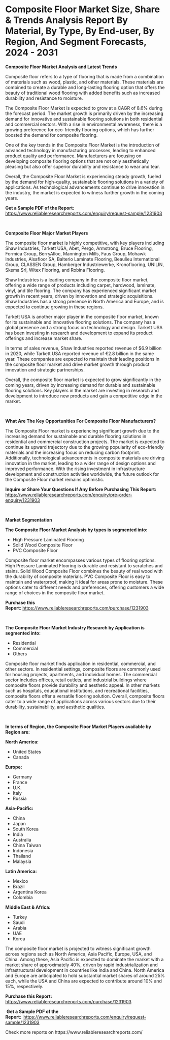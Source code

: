 <p><h1>Composite Floor Market Size, Share & Trends Analysis Report By Material, By Type, By End-user, By Region, And Segment Forecasts, 2024 - 2031</h1></p><p><strong>Composite Floor Market Analysis and Latest Trends</strong></p>
<p><p>Composite floor refers to a type of flooring that is made from a combination of materials such as wood, plastic, and other materials. These materials are combined to create a durable and long-lasting flooring option that offers the beauty of traditional wood flooring with added benefits such as increased durability and resistance to moisture.</p><p>The Composite Floor Market is expected to grow at a CAGR of 8.6% during the forecast period. The market growth is primarily driven by the increasing demand for innovative and sustainable flooring solutions in both residential and commercial sectors. With a rise in environmental awareness, there is a growing preference for eco-friendly flooring options, which has further boosted the demand for composite flooring.</p><p>One of the key trends in the Composite Floor Market is the introduction of advanced technology in manufacturing processes, leading to enhanced product quality and performance. Manufacturers are focusing on developing composite flooring options that are not only aesthetically pleasing but also offer superior durability and resistance to wear and tear.</p><p>Overall, the Composite Floor Market is experiencing steady growth, fueled by the demand for high-quality, sustainable flooring solutions in a variety of applications. As technological advancements continue to drive innovation in the industry, the market is expected to witness further growth in the coming years.</p></p>
<p><strong>Get a Sample PDF of the Report:&nbsp;</strong> <a href="https://www.reliableresearchreports.com/enquiry/request-sample/1231903">https://www.reliableresearchreports.com/enquiry/request-sample/1231903</a></p>
<p>&nbsp;</p>
<p><strong>Composite Floor Major Market Players</strong></p>
<p><p>The composite floor market is highly competitive, with key players including Shaw Industries, Tarkett USA, Abet, Pergo, Armstrong, Bruce Flooring, Formica Group, BerryAlloc, Mannington Mills, Faus Group, Mohawk Industries, Alsafloor SA, Balterio Laminate Flooring, Beaulieu International Group, CLASSEN Group, Hamberger Industriewerke, Kronoflooring, UNILIN, Skema Srl, Witex Flooring, and Robina Flooring.</p><p>Shaw Industries is a leading company in the composite floor market, offering a wide range of products including carpet, hardwood, laminate, vinyl, and tile flooring. The company has experienced significant market growth in recent years, driven by innovation and strategic acquisitions. Shaw Industries has a strong presence in North America and Europe, and is expected to continue growing in these regions.</p><p>Tarkett USA is another major player in the composite floor market, known for its sustainable and innovative flooring solutions. The company has a global presence and a strong focus on technology and design. Tarkett USA has been investing in research and development to expand its product offerings and increase market share.</p><p>In terms of sales revenue, Shaw Industries reported revenue of $6.9 billion in 2020, while Tarkett USA reported revenue of €2.8 billion in the same year. These companies are expected to maintain their leading positions in the composite floor market and drive market growth through product innovation and strategic partnerships.</p><p>Overall, the composite floor market is expected to grow significantly in the coming years, driven by increasing demand for durable and sustainable flooring solutions. Key players in the market are investing in research and development to introduce new products and gain a competitive edge in the market.</p></p>
<p>&nbsp;</p>
<p><strong>What Are The Key Opportunities For Composite Floor Manufacturers?</strong></p>
<p><p>The Composite Floor market is experiencing significant growth due to the increasing demand for sustainable and durable flooring solutions in residential and commercial construction projects. The market is expected to continue its upward trajectory due to the growing popularity of eco-friendly materials and the increasing focus on reducing carbon footprint. Additionally, technological advancements in composite materials are driving innovation in the market, leading to a wider range of design options and improved performance. With the rising investment in infrastructure development and construction activities worldwide, the future outlook for the Composite Floor market remains optimistic.</p></p>
<p><strong>Inquire or Share Your Questions If Any Before Purchasing This Report:</strong> <a href="https://www.reliableresearchreports.com/enquiry/pre-order-enquiry/1231903">https://www.reliableresearchreports.com/enquiry/pre-order-enquiry/1231903</a></p>
<p>&nbsp;</p>
<p><strong>Market Segmentation</strong></p>
<p><strong>The Composite Floor Market Analysis by types is segmented into:</strong></p>
<p><ul><li>High Pressure Laminated Flooring</li><li>Solid Wood Composite Floor</li><li>PVC Composite Floor</li></ul></p>
<p><p>Composite floor market encompasses various types of flooring options. High Pressure Laminated Flooring is durable and resistant to scratches and stains. Solid Wood Composite Floor combines the beauty of real wood with the durability of composite materials. PVC Composite Floor is easy to maintain and waterproof, making it ideal for areas prone to moisture. These options cater to different needs and preferences, offering customers a wide range of choices in the composite floor market.</p></p>
<p><strong>Purchase this Report:&nbsp;</strong><a href="https://www.reliableresearchreports.com/purchase/1231903">https://www.reliableresearchreports.com/purchase/1231903</a></p>
<p>&nbsp;</p>
<p><strong>The Composite Floor Market Industry Research by Application is segmented into:</strong></p>
<p><ul><li>Residential</li><li>Commercial</li><li>Others</li></ul></p>
<p><p>Composite floor market finds application in residential, commercial, and other sectors. In residential settings, composite floors are commonly used for housing projects, apartments, and individual homes. The commercial sector includes offices, retail outlets, and industrial buildings where composite floors provide durability and aesthetic appeal. In other markets such as hospitals, educational institutions, and recreational facilities, composite floors offer a versatile flooring solution. Overall, composite floors cater to a wide range of applications across various sectors due to their durability, sustainability, and aesthetic qualities.</p></p>
<p>&nbsp;</p>
<p><strong>In terms of Region, the Composite Floor Market Players available by Region are:</strong></p>
<p>
    <p> <strong> North America: </strong>
        <ul>
            <li>United States</li>
            <li>Canada</li>
        </ul>
        </p> 
    <p> <strong> Europe: </strong>
        <ul>
            <li>Germany</li>
            <li>France</li>
            <li>U.K.</li>
            <li>Italy</li>
            <li>Russia</li>
        </ul>
        </p> 
    <p> <strong> Asia-Pacific: </strong>
        <ul>
            <li>China</li>
            <li>Japan</li>
            <li>South Korea</li>
            <li>India</li>
            <li>Australia</li>
            <li>China Taiwan</li>
            <li>Indonesia</li>
            <li>Thailand</li>
            <li>Malaysia</li>
        </ul>
        </p> 
    <p> <strong> Latin America: </strong>
        <ul>
            <li>Mexico</li>
            <li>Brazil</li>
            <li>Argentina Korea</li>
            <li>Colombia</li>
        </ul>
        </p> 
    <p> <strong> Middle East & Africa: </strong>
        <ul>
            <li>Turkey</li>
            <li>Saudi</li>
            <li>Arabia</li>
            <li>UAE</li>
            <li>Korea</li>
        </ul>
    </p>
    </p>
<p><p>The composite floor market is projected to witness significant growth across regions such as North America, Asia Pacific, Europe, USA, and China. Among these, Asia Pacific is expected to dominate the market with a market share of approximately 40%, driven by rapid industrialization and infrastructural development in countries like India and China. North America and Europe are anticipated to hold substantial market shares of around 25% each, while the USA and China are expected to contribute around 10% and 15%, respectively.</p></p>
<p><strong>Purchase this Report: </strong><a href="https://www.reliableresearchreports.com/purchase/1231903">https://www.reliableresearchreports.com/purchase/1231903</a></p>
<p>&nbsp;<strong>Get a Sample PDF of the Report:&nbsp;&nbsp;</strong><a href="https://www.reliableresearchreports.com/enquiry/request-sample/1231903">https://www.reliableresearchreports.com/enquiry/request-sample/1231903</a></p>
<p><strong></strong></p>
<p>Check more reports on https://www.reliableresearchreports.com/</p>